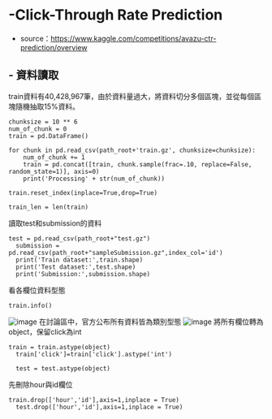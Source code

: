 # -Click-Through Rate Prediction
  - source：https://www.kaggle.com/competitions/avazu-ctr-prediction/overview

##  - 資料讀取
  train資料有40,428,967筆，由於資料量過大，將資料切分多個區塊，並從每個區塊隨機抽取15%資料。

<pre><code>chunksize = 10 ** 6
num_of_chunk = 0
train = pd.DataFrame()
    
for chunk in pd.read_csv(path_root+'train.gz', chunksize=chunksize):
    num_of_chunk += 1
    train = pd.concat([train, chunk.sample(frac=.10, replace=False, random_state=1)], axis=0)
    print('Processing' + str(num_of_chunk))     
    
train.reset_index(inplace=True,drop=True)

train_len = len(train)</code></pre>
  
  讀取test和submission的資料
  <pre><code>test = pd.read_csv(path_root+"test.gz")
  submission = pd.read_csv(path_root+"sampleSubmission.gz",index_col='id')
  print('Train dataset:',train.shape)
  print('Test dataset:',test.shape)
  print('Submission:',submission.shape)</code></pre>
  
  看各欄位資料型態
  <pre><code>train.info()</code></pre>
![image](https://user-images.githubusercontent.com/46454532/190408847-20fabdb1-1e53-4d52-8bc4-6147e8c4d73a.png)
  在討論區中，官方公布所有資料皆為類別型態
![image](https://user-images.githubusercontent.com/46454532/190409317-9fcb41ea-80b9-4baf-a421-f904e02f4f06.png)
  將所有欄位轉為object，保留click為int
  <pre><code>train = train.astype(object)
  train['click']=train['click'].astype('int')
  
  test = test.astype(object)</code></pre>
  
  先刪除hour與id欄位
  <pre><code>train.drop(['hour','id'],axis=1,inplace = True)
  test.drop(['hour','id'],axis=1,inplace = True)</code></pre>
  
  <pre><code></code></pre>
  <pre><code></code></pre>
  <pre><code></code></pre>
  <pre><code></code></pre>
  
 



  

  
